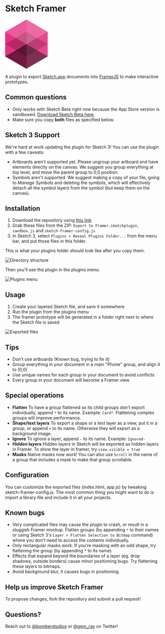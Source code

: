 # Sketch Framer

![](sketch-framer-logo.png?raw=true)

A plugin to export [Sketch.app](http://www.bohemiancoding.com/sketch) documents into [FramerJS](http://framerjs.com) to make interactive prototypes.

## Common questions
* Only works with Sketch Beta right now because the App Store version is sandboxed. [Download Sketch Beta here](http://www.bohemiancoding.com/sketch/beta/).
* Make sure you copy **both** files as specified below.


## Sketch 3 Support
We're hard at work updating the plugin for Sketch 3! You can use the plugin with a few caveats:

* Artboards aren't supported yet. Please ungroup your artboard and have elements directly on the canvas. We suggest you group everything at top level, and move the parent group to 0,0 position.
* Symbols aren't supported. We suggest making a copy of your file, going to *Manage Symbols* and deleting the symbols, which will effectively detach all the symbol layers from the symbol (but keep them on the canvas).

## Installation
1. Download the repository using [this link](https://github.com/bomberstudios/sketch-framer/archive/master.zip)
2. Grab these files from the ZIP: `Export to Framer.sketchplugin`, `sandbox.js` and `sketch-framer-config.js`
3. In Sketch 3, select `Plugins > Reveal Plugins Folder...` from the menu bar, and put those files in this folder.

This is what your plugins folder should look like after you copy them:

![Directory structure](https://cloud.githubusercontent.com/assets/3832/2870262/086f5c10-d2b9-11e3-8e6a-88a5c3d96587.png)

Then you'll see the plugin in the plugins menu:

![Plugins menu](https://f.cloud.github.com/assets/200566/2153606/d9fd17be-9429-11e3-9d15-674f17f9953f.png)

## Usage
1. Create your layered Sketch file, and save it somewhere
2. Run the plugin from the plugins menu
3. The framer prototype will be generated in a folder right next to where the Sketch file is saved

![Exported files](https://f.cloud.github.com/assets/200566/2153636/3be2cbf4-942a-11e3-9def-01dc19d83324.png)

## Tips
* Don't use artboards (Known bug, trying to fix it)
* Group everything in your document in a main "Phone" group, and align it to (0,0)
* Use unique names for each group in your document to avoid conflicts
* Every group in your document will become a Framer view

## Special operations
* **Flatten** To have a group flattened so its child groups don't export individually, append `*` to its name. Example: `Card*`. Flattening complex groups will improve performance.
* **Shape/text layers** To export a shape or a text layer as a view, put it in a group, or append `+` to its name. Otherwise they will export as a background image.
* **Ignore** To ignore a layer, append `-` to its name. Example: `Ignored-`
* **Hidden layers** Hidden layers in Sketch will be exported as hidden layers in Framer. To show the layer in framer, try `view.visible = true`
* **Masks** Native masks now work! You can also use `Scroll` in the name of a group that includes a mask to make that group scrollable.

## Configuration
You can customize the exported files (index.html, app.js) by tweaking sketch-framer-config.js. The most common thing you might want to do is import a library file and include it in all your projects.

## Known bugs
* Very complicated files may cause the plugin to crash, or result in a sluggish Framer mockup. Flatten groups (by appending `*` to their names or using Sketch 3's `Layer > Flatten Selection to Bitmap` command) where you don't need to access the contents individually.
* Only rectangular masks work. If you're masking with an odd shape, try flattening the group (by appending `*` to its name)
* Effects that expand beyond the boundaries of a layer (eg. drop shadows, outside borders) cause minor positioning bugs. Try flattening these layers to bitmaps.
* Avoid background blur, it causes bugs in positioning.


## Help us improve Sketch Framer

To propose changes, fork the repository and submit a pull request!

## Questions?

Reach out to [@bomberstudios](https://twitter.com/bomberstudios) or [@gem_ray](https://twitter.com/gem_ray) on Twitter!
